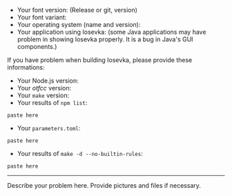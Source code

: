 * Your font version: (Release or git, version)
* Your font variant:
* Your operating system (name and version):
* Your application using Iosevka: (some Java applications may have problem in showing Iosevka properly. It is a bug in Java's GUI components.)

If you have problem when building Iosevka, please provide these informations:

* Your Node.js version:
* Your _otfcc_ version:
* Your `make` version:
* Your results of `npm list`:
```
paste here
```
* Your `parameters.toml`:
```
paste here
```
* Your results of `make -d --no-builtin-rules`:
```
paste here
```
---

Describe your problem here. Provide pictures and files if necessary.
